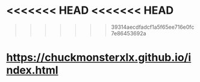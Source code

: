 <<<<<<< HEAD
<<<<<<< HEAD
=======
>>>>>>> 39314aecdfadcf1a5f65ee716e0fc7e86453692a
# https://chuckmonsterxlx.github.io/index.html

